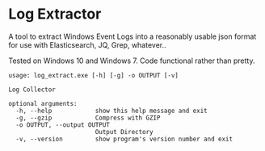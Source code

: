 # Log Extractor

A tool to extract Windows Event Logs into a reasonably usable json format for use with Elasticsearch, JQ, Grep, whatever..

Tested on Windows 10 and Windows 7. Code functional rather than pretty.

```
usage: log_extract.exe [-h] [-g] -o OUTPUT [-v]

Log Collector

optional arguments:
  -h, --help            show this help message and exit
  -g, --gzip            Compress with GZIP
  -o OUTPUT, --output OUTPUT
                        Output Directory
  -v, --version         show program's version number and exit
  ```
  
